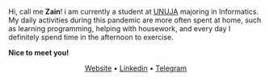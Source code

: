 Hi, call me <b>Zain</b>! i am currently a student at [UNUJA](https://www.unuja.ac.id/) majoring in Informatics. My daily activities during this pandemic are more often spent at home, such as learning programming, helping with housework, and every day I definitely spend time in the afternoon to exercise.

<b>Nice to meet you!</b>

<p align="center">
<!-- <h3>Links</h3>
<img src="https://gpvc.arturio.dev/sw-yx" alt="Profile views">•  -->
<a href="https://zaiinhs.github.io/">Website</a> • 
<a href="https://www.linkedin.com/in/zaiinhs/">Linkedin</a> • 
<a href="https://t.me/zaiinhs">Telegram</a>
    <!-- **[Website](https://zaiinhs.github.io/)** 
**[Linkedin](https://www.linkedin.com/in/zaiinhs/)** -->
</p>

<!-- ### Spotify Playing 🎧 -->

<!-- [<img src="https://zainal-spotify.vercel.app/api/spotify-playing" alt="Zainal Abidin Spotify Playing" width="350" />](https://open.spotify.com/user/31swkhhtsmqk36dvl7wvx2svtwqi) -->

